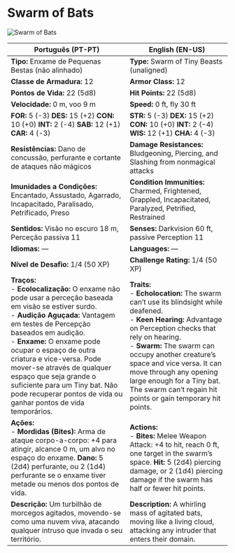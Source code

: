 # Swarm of Bats

![Swarm of Bats](assets/monsters/swarm_of_bats.png)

| **Português (PT-PT)**                                                                                                                                                                                                                                                                                                                                                                                                                   | **English (EN-US)**                                                                                                                                                                                                                                                                                                                                                          |
| --------------------------------------------------------------------------------------------------------------------------------------------------------------------------------------------------------------------------------------------------------------------------------------------------------------------------------------------------------------------------------------------------------------------------------------- | ---------------------------------------------------------------------------------------------------------------------------------------------------------------------------------------------------------------------------------------------------------------------------------------------------------------------------------------------------------------------------- |
| **Tipo:** Enxame de Pequenas Bestas (não alinhado)                                                                                                                                                                                                                                                                                                                                                                                      | **Type:** Swarm of Tiny Beasts (unaligned)                                                                                                                                                                                                                                                                                                                                   |
| **Classe de Armadura:** 12                                                                                                                                                                                                                                                                                                                                                                                                              | **Armor Class:** 12                                                                                                                                                                                                                                                                                                                                                          |
| **Pontos de Vida:** 22 (5d8)                                                                                                                                                                                                                                                                                                                                                                                                            | **Hit Points:** 22 (5d8)                                                                                                                                                                                                                                                                                                                                                     |
| **Velocidade:** 0 m, voo 9 m                                                                                                                                                                                                                                                                                                                                                                                                            | **Speed:** 0 ft, fly 30 ft                                                                                                                                                                                                                                                                                                                                                   |
| **FOR:** 5 (-3) **DES:** 15 (+2) **CON:** 10 (+0) **INT:** 2 (-4) **SAB:** 12 (+1) **CAR:** 4 (-3)                                                                                                                                                                                                                                                                                                                                      | **STR:** 5 (-3) **DEX:** 15 (+2) **CON:** 10 (+0) **INT:** 2 (-4) **WIS:** 12 (+1) **CHA:** 4 (-3)                                                                                                                                                                                                                                                                           |
| **Resistências:** Dano de concussão, perfurante e cortante de ataques não mágicos                                                                                                                                                                                                                                                                                                                                                       | **Damage Resistances:** Bludgeoning, Piercing, and Slashing from nonmagical attacks                                                                                                                                                                                                                                                                                          |
| **Imunidades a Condições:** Encantado, Assustado, Agarrado, Incapacitado, Paralisado, Petrificado, Preso                                                                                                                                                                                                                                                                                                                                | **Condition Immunities:** Charmed, Frightened, Grappled, Incapacitated, Paralyzed, Petrified, Restrained                                                                                                                                                                                                                                                                     |
| **Sentidos:** Visão no escuro 18 m, Perceção passiva 11                                                                                                                                                                                                                                                                                                                                                                                 | **Senses:** Darkvision 60 ft, passive Perception 11                                                                                                                                                                                                                                                                                                                          |
| **Idiomas:** —                                                                                                                                                                                                                                                                                                                                                                                                                          | **Languages:** —                                                                                                                                                                                                                                                                                                                                                             |
| **Nível de Desafio:** 1/4 (50 XP)                                                                                                                                                                                                                                                                                                                                                                                                       | **Challenge Rating:** 1/4 (50 XP)                                                                                                                                                                                                                                                                                                                                            |
| **Traços:**<br>- **Ecolocalização:** O enxame não pode usar a perceção baseada em visão se estiver surdo.<br>- **Audição Aguçada:** Vantagem em testes de Percepção baseados em audição.<br>- **Enxame:** O enxame pode ocupar o espaço de outra criatura e vice-versa. Pode mover-se através de qualquer espaço que seja grande o suficiente para um Tiny bat. Não pode recuperar pontos de vida ou ganhar pontos de vida temporários. | **Traits:**<br>- **Echolocation:** The swarm can’t use its blindsight while deafened.<br>- **Keen Hearing:** Advantage on Perception checks that rely on hearing.<br>- **Swarm:** The swarm can occupy another creature’s space and vice versa. It can move through any opening large enough for a Tiny bat. The swarm can’t regain hit points or gain temporary hit points. |
| **Ações:**<br>- **Mordidas (Bites):** Arma de ataque corpo-a-corpo: +4 para atingir, alcance 0 m, um alvo no espaço do enxame. **Dano:** 5 (2d4) perfurante, ou 2 (1d4) perfurante se o enxame tiver metade ou menos dos pontos de vida.                                                                                                                                                                                                | **Actions:**<br>- **Bites:** Melee Weapon Attack: +4 to hit, reach 0 ft, one target in the swarm’s space. **Hit:** 5 (2d4) piercing damage, or 2 (1d4) piercing damage if the swarm has half or fewer hit points.                                                                                                                                                            |
| **Descrição:** Um turbilhão de morcegos agitados, movendo-se como uma nuvem viva, atacando qualquer intruso que invada o seu território.                                                                                                                                                                                                                                                                                                | **Description:** A whirling mass of agitated bats, moving like a living cloud, attacking any intruder that enters their domain.                                                                                                                                                                                                                                              |
